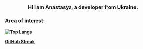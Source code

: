 <h3 align="center">Hi I am Anastasya, a developer from Ukraine.
  
  <h3 color="red"> Area of interest:
    <h4> 
    

  ![Top Langs](https://github-readme-stats.vercel.app/api/top-langs/?username=anasty223&layout=compact)


[GitHub Streak](https://github-readme-streak-stats.herokuapp.com/?user=anasty223)
  

  
  
